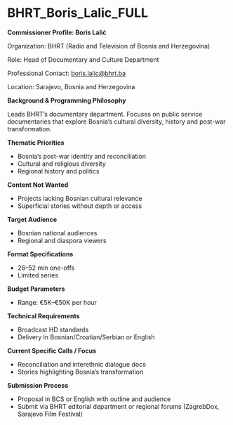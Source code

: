 # BHRT_Boris_Lalic_FULL

**Commissioner Profile: Boris Lalić**

Organization: BHRT (Radio and Television of Bosnia and Herzegovina)

Role: Head of Documentary and Culture Department

Professional Contact: boris.lalic@bhrt.ba

Location: Sarajevo, Bosnia and Herzegovina

**Background & Programming Philosophy**

Leads BHRT’s documentary department. Focuses on public service documentaries that explore Bosnia’s cultural diversity, history and post-war transformation.

**Thematic Priorities**

- Bosnia’s post-war identity and reconciliation
- Cultural and religious diversity
- Regional history and politics

**Content Not Wanted**

- Projects lacking Bosnian cultural relevance
- Superficial stories without depth or access

**Target Audience**

- Bosnian national audiences
- Regional and diaspora viewers

**Format Specifications**

- 26–52 min one-offs
- Limited series

**Budget Parameters**

- Range: €5K–€50K per hour

**Technical Requirements**

- Broadcast HD standards
- Delivery in Bosnian/Croatian/Serbian or English

**Current Specific Calls / Focus**

- Reconciliation and interethnic dialogue docs
- Stories highlighting Bosnia’s transformation

**Submission Process**

- Proposal in BCS or English with outline and audience
- Submit via BHRT editorial department or regional forums (ZagrebDox, Sarajevo Film Festival)